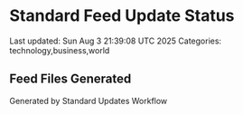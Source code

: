 # Standard Feed Update Status
Last updated: Sun Aug  3 21:39:08 UTC 2025
Categories: technology,business,world

## Feed Files Generated

Generated by Standard Updates Workflow
